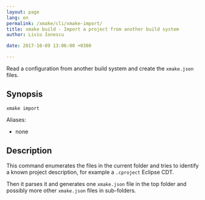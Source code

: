 ```yaml
---
layout: page
lang: en
permalink: /xmake/cli/xmake-import/
title: xmake build - Import a project from another build system
author: Liviu Ionescu

date: 2017-10-09 13:06:00 +0300

---
```


Read a configuration from another build system and create the `xmake.json` files.

## Synopsis

```
xmake import
```

Aliases:
- none

## Description

This command enumerates the files in the current folder and tries to identify
a known project description, for example a `.cproject` Eclipse CDT.

Then it parses it and generates one `xmake.json` file in the top folder and 
possibly more other `xmake.json` files in sub-folders.
